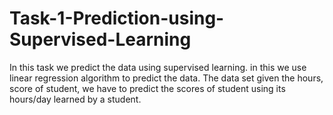 # Task-1-Prediction-using-Supervised-Learning
In this task we predict the data using supervised learning. in this we use linear regression algorithm to predict the data. The data set given the hours, score of student, we have to predict the scores of student using its hours/day learned by a student.
